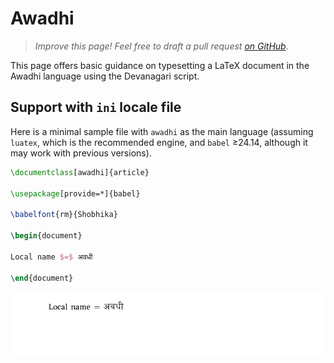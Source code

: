 # Awadhi

<blockquote>
  <p><em>Improve this page! Feel free to draft a pull request <a href="https://github.com/latex3/babel/tree/docs/docs">on GitHub</a></em>.</p>
</blockquote>

This page offers basic guidance on typesetting a LaTeX document in the
Awadhi language using the Devanagari script.

## Support with `ini` locale file

Here is a minimal sample file with `awadhi` as the main language
(assuming `luatex`, which is the recommended engine, and `babel` ≥24.14,
although it may work with previous versions).

```tex
\documentclass[awadhi]{article}

\usepackage[provide=*]{babel}

\babelfont{rm}{Shobhika}

\begin{document}

Local name $=$ अवधी

\end{document}
```

![](../media/locale-awadhi.png)